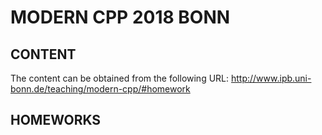 # MODERN CPP 2018 BONN

## CONTENT

The content can be obtained from the following URL:
http://www.ipb.uni-bonn.de/teaching/modern-cpp/#homework

## HOMEWORKS

